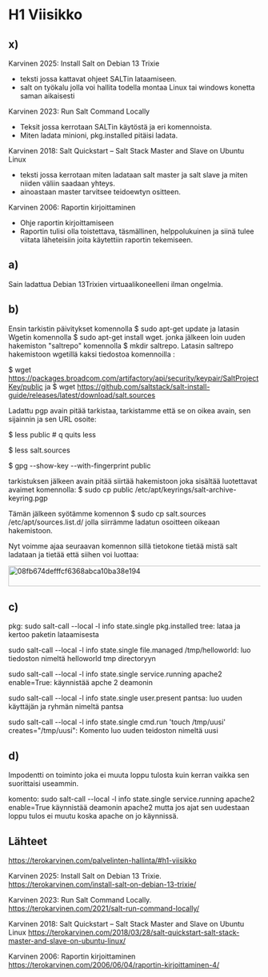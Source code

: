 # H1 Viisikko
## x)
Karvinen 2025: Install Salt on Debian 13 Trixie
- teksti jossa kattavat ohjeet SALTin lataamiseen.
- salt on työkalu jolla voi hallita todella montaa Linux tai windows konetta saman aikaisesti
  
Karvinen 2023: Run Salt Command Locally
- Teksit jossa kerrotaan SALTin käytöstä ja eri komennoista.
- Miten ladata minioni, pkg.installed pitäisi ladata.

Karvinen 2018: Salt Quickstart – Salt Stack Master and Slave on Ubuntu Linux
  - teksti jossa kerrotaan miten ladataan salt master ja salt slave ja miten niiden väliin saadaan yhteys.
  - ainoastaan master tarvitsee teidoewtyn ositteen.

Karvinen 2006: Raportin kirjoittaminen
- Ohje raportin kirjoittamiseen
- Raportin tulisi olla toistettava, täsmällinen, helppolukuinen ja siinä tulee viitata läheteisiin joita käytettiin raportin tekemiseen.
## a)
Sain ladattua Debian 13Trixien virtuaalikoneelleni ilman ongelmia.

## b)
Ensin tarkistin päivitykset komennolla $ sudo apt-get update ja latasin Wgetin komennolla $ sudo apt-get install wget. jonka jälkeen loin uuden hakemiston "saltrepo" komennolla $ mkdir saltrepo.
Latasin saltrepo hakemistoon wgetillä kaksi tiedostoa komennoilla : 

$ wget https://packages.broadcom.com/artifactory/api/security/keypair/SaltProjectKey/public ja
$ wget https://github.com/saltstack/salt-install-guide/releases/latest/download/salt.sources

Ladattu pgp avain pitää tarkistaa, tarkistamme että se on oikea avain, sen sijainnin ja sen URL osoite: 

$ less public	# q quits less

$ less salt.sources

$ gpg --show-key --with-fingerprint public 

tarkistuksen jälkeen avain pitää siirtää hakemistoon joka sisältää luotettavat avaimet komennolla: $ sudo cp public /etc/apt/keyrings/salt-archive-keyring.pgp

Tämän jälkeen syötämme komennon $ sudo cp salt.sources /etc/apt/sources.list.d/ jolla siirrämme ladatun osoitteen oikeaan hakemistoon.

Nyt voimme ajaa seuraavan komennon sillä tietokone tietää mistä salt ladataan ja tietää että siihen voi luottaa:

<img width="620" height="41" alt="08fb674defffcf6368abca10ba38e194" src="https://github.com/user-attachments/assets/03b2ba30-b80e-42b2-bdf4-d71f1009b7b7" />

## c)
pkg:
sudo salt-call --local -l info state.single pkg.installed tree: lataa ja kertoo paketin lataamisesta

sudo salt-call --local -l info state.single file.managed /tmp/helloworld: luo tiedoston nimeltä helloworld tmp directoryyn

sudo salt-call --local -l info state.single service.running apache2 enable=True: käynnistää apche 2 deamonin

sudo salt-call --local -l info state.single user.present pantsa: luo uuden käyttäjän ja ryhmän nimeltä pantsa

sudo salt-call --local -l info state.single cmd.run 'touch /tmp/uusi' creates="/tmp/uusi": Komento luo uuden teidoston nimeltä uusi


## d)

Impodentti on toiminto joka ei muuta loppu tulosta kuin kerran vaikka sen suorittaisi useammin.

komento: sudo salt-call --local -l info state.single service.running apache2 enable=True käynnistää deamonin apache2  mutta jos ajat sen uudestaan loppu tulos ei muutu koska apache on jo käynnissä.


  ## Lähteet
  
  https://terokarvinen.com/palvelinten-hallinta/#h1-viisikko

  
  Karvinen 2025: Install Salt on Debian 13 Trixie. 
  https://terokarvinen.com/install-salt-on-debian-13-trixie/
  
  Karvinen 2023: Run Salt Command Locally.
  https://terokarvinen.com/2021/salt-run-command-locally/
  
  Karvinen 2018: Salt Quickstart – Salt Stack Master and Slave on Ubuntu Linux
  https://terokarvinen.com/2018/03/28/salt-quickstart-salt-stack-master-and-slave-on-ubuntu-linux/
  
  Karvinen 2006: Raportin kirjoittaminen
  https://terokarvinen.com/2006/06/04/raportin-kirjoittaminen-4/
